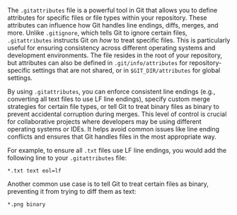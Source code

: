 The `.gitattributes` file is a powerful tool in Git that allows you to define attributes for specific files or file types within your repository. These attributes can influence how Git handles line endings, diffs, merges, and more. Unlike `.gitignore`, which tells Git to ignore certain files, `.gitattributes` instructs Git on _how_ to treat specific files. This is particularly useful for ensuring consistency across different operating systems and development environments. The file resides in the root of your repository, but attributes can also be defined in `.git/info/attributes` for repository-specific settings that are not shared, or in `$GIT_DIR/attributes` for global settings.

By using `.gitattributes`, you can enforce consistent line endings (e.g., converting all text files to use LF line endings), specify custom merge strategies for certain file types, or tell Git to treat binary files as binary to prevent accidental corruption during merges. This level of control is crucial for collaborative projects where developers may be using different operating systems or IDEs. It helps avoid common issues like line ending conflicts and ensures that Git handles files in the most appropriate way.

For example, to ensure all `.txt` files use LF line endings, you would add the following line to your `.gitattributes` file:

```
*.txt text eol=lf
```

Another common use case is to tell Git to treat certain files as binary, preventing it from trying to diff them as text:

```
*.png binary
```